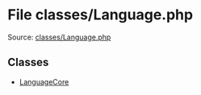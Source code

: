 File classes/Language.php
=========

Source: [classes/Language.php](https://github.com/PrestaShop/PrestaShop/blob/1.6.0.6/classes/Language.php)


Classes
-------

* [LanguageCore](class.LanguageCore.md)

